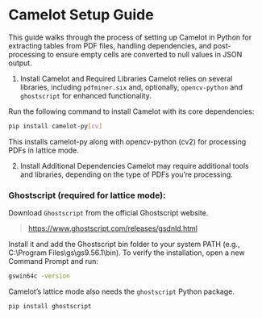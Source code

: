 # Camelot Setup Guide

This guide walks through the process of setting up Camelot in Python for extracting tables from PDF files, handling dependencies, and post-processing to ensure empty cells are converted to null values in JSON output.

1. Install Camelot and Required Libraries
   Camelot relies on several libraries, including `pdfminer.six` and, optionally, `opencv-python` and `ghostscript` for enhanced functionality.

Run the following command to install Camelot with its core dependencies:

```bash
pip install camelot-py[cv]
```

This installs camelot-py along with opencv-python (cv2) for processing PDFs in lattice mode.

2. Install Additional Dependencies
   Camelot may require additional tools and libraries, depending on the type of PDFs you’re processing.

### Ghostscript (required for lattice mode):

Download `Ghostscript` from the official Ghostscript website.

> https://www.ghostscript.com/releases/gsdnld.html

Install it and add the Ghostscript bin folder to your system PATH (e.g., C:\Program Files\gs\gs9.56.1\bin).
To verify the installation, open a new Command Prompt and run:

```bash
gswin64c -version
```

Camelot’s lattice mode also needs the `ghostscript` Python package.

```bash
pip install ghostscript
```
